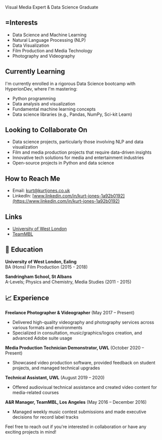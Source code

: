 Visual Media Expert & Data Science Graduate

## =Interests
- Data Science and Machine Learning
- Natural Language Processing (NLP)
- Data Visualization
- Film Production and Media Technology
- Photography and Videography

## Currently Learning
I'm currently enrolled in a rigorous Data Science bootcamp with HyperionDev, where I'm mastering:
- Python programming
- Data analysis and visualization
- Fundamental machine learning concepts
- Data science libraries (e.g., Pandas, NumPy, Sci-kit Learn)

## Looking to Collaborate On
- Data science projects, particularly those involving NLP and data visualization
- Film and media production projects that require data-driven insights
- Innovative tech solutions for media and entertainment industries
- Open-source projects in Python and data science

## How to Reach Me
- Email: [kurt@kurtjones.co.uk](mailto:kurt@kurtjones.co.uk)
- LinkedIn: [www.linkedin.com/in/kurt-jones-1a92b0192](https://www.linkedin.com/in/kurt-jones-1a92b0192)

## Links
- [University of West London](https://www.uwl.ac.uk)
- [TeamMBL](https://www.teammbl.com)

## 📜 Education
**University of West London, Ealing**  
BA (Hons) Film Production (2015 - 2018)

**Sandringham School, St Albans**  
A-Levels; Physics and Chemistry, Media Studies (2011 - 2015)

## 📈 Experience
**Freelance Photographer & Videographer** (May 2017 – Present)  
- Delivered high-quality videography and photography services across various formats and environments
- Specialized in consultation, music/graphics/logos creation, and advanced Adobe suite usage

**Media Production Technician Demonstrator, UWL** (October 2020 – Present)  
- Showcased video production software, provided feedback on student projects, and managed technical upgrades

**Technical Assistant, UWL** (August 2019 – 2020)  
- Offered audiovisual technical assistance and created video content for media-related courses

**A&R Manager, TeamMBL, Los Angeles** (May 2016 – December 2016)  
- Managed weekly music contest submissions and made executive decisions for record label tracks

Feel free to reach out if you're interested in collaboration or have any exciting projects in mind!
